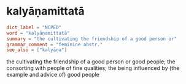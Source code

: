 # kalyāṇamittatā

``` toml
dict_label = "NCPED"
word = "kalyāṇamittatā"
summary = "the cultivating the friendship of a good person or"
grammar_comment = "feminine abstr."
see_also = ["kalyāṇa"]
```

the cultivating the friendship of a good person or good people; the consorting with people of fine qualities; the being influenced by (the example and advice of) good people

